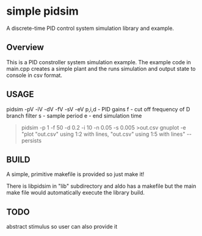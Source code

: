 # simple pidsim
A discrete-time PID control system simulation library and example.

Overview
----------
This is a PID constroller system simulation example.
The example code in main.cpp creates a simple plant 
and the runs simulation and output state to console in csv format.

USAGE
------
pidsim -pV -iV -dV -fV -sV -eV
	p,i,d - PID gains
	f - cut off frequency of D branch filter
	s - sample period
	e - end simulation time
	
> pidsim  -p 1 -f 50 -d 0.2 -i 10 -n 0.05 -s 0.005 >out.csv
> gnuplot -e "plot "out.csv" using 1:2 with lines, "out.csv" using 1:5 with lines" --persists


BUILD
------
A simple, primitive makefile is provided so just make it!

There is libpidsim in "lib" subdirectory and aldo has a makefile but the 
main make file would automatically execute the library build.

TODO
-----
abstract stimulus so user can also provide it
